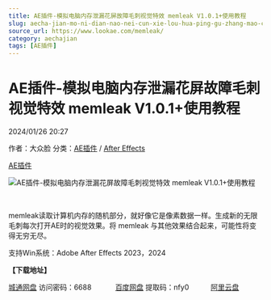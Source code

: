 ```yaml
---
title: AE插件-模拟电脑内存泄漏花屏故障毛刺视觉特效 memleak V1.0.1+使用教程
slug: aecha-jian-mo-ni-dian-nao-nei-cun-xie-lou-hua-ping-gu-zhang-mao-ci-shi-jue-te-xiao-memleak-v1-0-1-shi-yong-jiao-cheng
source_url: https://www.lookae.com/memleak/
category: aechajian
tags: [AE插件]
---
```

# AE插件-模拟电脑内存泄漏花屏故障毛刺视觉特效 memleak V1.0.1+使用教程

2024/01/26 20:27

作者：大众脸
分类：[AE插件](https://www.lookae.com/after-effects/aechajian/) / [After Effects](https://www.lookae.com/after-effects/)

[AE插件](https://www.lookae.com/tag/ae%e6%8f%92%e4%bb%b6/)

![AE插件-模拟电脑内存泄漏花屏故障毛刺视觉特效 memleak V1.0.1+使用教程](https://www.lookae.com/wp-content/uploads/2024/01/memleak.jpg "AE插件-模拟电脑内存泄漏花屏故障毛刺视觉特效 memleak V1.0.1+使用教程-LookAE.com")

[﻿﻿﻿](https://cloud.video.taobao.com/play/u/null/p/1/e/6/t/1/447653688547.mp4)

memleak读取计算机内存的随机部分，就好像它是像素数据一样。生成新的无限毛刺每次打开AE时的视觉效果。将 memleak 与其他效果结合起来，可能性将变得无穷无尽。

支持Win系统：Adobe After Effects 2023，2024

**【下载地址】**

[城通网盘](https://url70.ctfile.com/f/2827370-1013979757-b86572?p=4431) 访问密码：6688            [百度网盘](https://pan.baidu.com/s/1JqAV1UYGiXzjKrIJjij1ow?pwd=nfy0) 提取码：nfy0           [阿里云盘](https://www.alipan.com/s/mx8xd1kR1jo)
